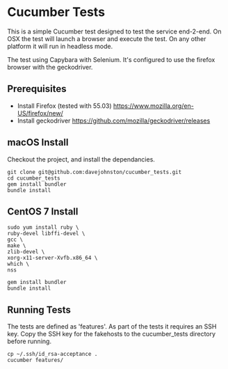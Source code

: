 # Cucumber Tests

This is a simple Cucumber test designed to test the service end-2-end.
On OSX the test will launch a browser and execute the test.
On any other platform it will run in headless mode.

The test using Capybara with Selenium.  It's configured to use the firefox browser with the geckodriver.

## Prerequisites
+ Install Firefox (tested with 55.03) https://www.mozilla.org/en-US/firefox/new/
+ Install geckodriver https://github.com/mozilla/geckodriver/releases

## macOS Install
Checkout the project, and install the dependancies.

    git clone git@github.com:davejohnston/cucumber_tests.git
    cd cucumber_tests
    gem install bundler
    bundle install

## CentOS 7 Install

    sudo yum install ruby \
    ruby-devel libffi-devel \
    gcc \
    make \
    zlib-devel \
    xorg-x11-server-Xvfb.x86_64 \
    which \
    nss

    gem install bundler
    bundle install

## Running Tests
The tests are defined as 'features'.  As part of the tests it requires an SSH key.  Copy the SSH key for the fakehosts to the cucumber_tests directory before running.

    cp ~/.ssh/id_rsa-acceptance .
    cucumber features/
